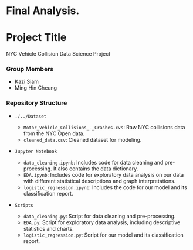 # Final Analysis.

# Project Title
NYC Vehicle Collision Data Science Project

### Group Members
- Kazi Siam
- Ming Hin Cheung

### Repository Structure
- `./../Dataset`
  - `Motor_Vehicle_Collisions_-_Crashes.cvs`: Raw NYC collisions data from the NYC Open data.
  - `cleaned_data.csv`: Cleaned dataset for modeling.

- `Jupyter Notebook` 
  - `data_cleaning.ipynb`: Includes code for data cleaning and pre-processing. It also contains the data dictionary. 
  - `EDA.ipynb`: Includes code for exploratory data analysis on our data with different statistical descriptions and graph interpretations.
  - `logistic_regression.ipynb`: Includes the code for our model and its classification report.

- `Scripts`
  - `data_cleaning.py`: Script for data cleaning and pre-processing.
  - `EDA.py`: Script for exploratory data analysis, including descriptive statistics and charts.
  - `logistic_regression.py`: Script for our model and its classification report.